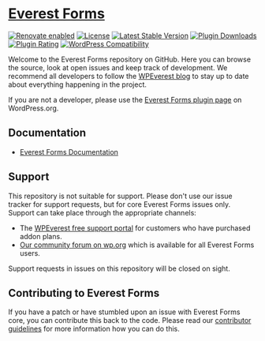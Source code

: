 # [Everest Forms](https://wpeverest.com/wordpress-plugins/everest-forms/)

[![Renovate enabled](https://img.shields.io/badge/renovate-enabled-brightgreen.svg)](https://renovateapp.com/)
[![License](https://img.shields.io/badge/license-GPL--3.0%2B-orange.svg)](https://www.gnu.org/licenses/gpl-3.0.html)
[![Latest Stable Version](https://img.shields.io/wordpress/plugin/v/everest-forms.svg)](https://wordpress.org/plugins/everest-forms/)
[![Plugin Downloads](https://img.shields.io/wordpress/plugin/dt/everest-forms.svg)](https://wordpress.org/plugins/everest-forms/advanced/)
[![Plugin Rating](https://img.shields.io/wordpress/plugin/r/everest-forms.svg)](https://wordpress.org/support/plugin/everest-forms/reviews/)
[![WordPress Compatibility](https://img.shields.io/wordpress/plugin/tested/everest-forms.svg)](https://wordpress.org/plugins/everest-forms/)

Welcome to the Everest Forms repository on GitHub. Here you can browse the source, look at open issues and keep track of development. We recommend all developers to follow the [WPEverest blog](https://wpeverest.com/blog/) to stay up to date about everything happening in the project.

If you are not a developer, please use the [Everest Forms plugin page](https://wordpress.org/plugins/everest-forms/) on WordPress.org.

## Documentation
* [Everest Forms Documentation](https://docs.wpeverest.com/docs/everest-forms/)

## Support
This repository is not suitable for support. Please don't use our issue tracker for support requests, but for core Everest Forms issues only. Support can take place through the appropriate channels:

* The [WPEverest free support portal](https://wpeverest.com/support-forum/forum/everest-forms/) for customers who have purchased addon plans.
* [Our community forum on wp.org](https://wordpress.org/support/plugin/everest-forms) which is available for all Everest Forms users.

Support requests in issues on this repository will be closed on sight.

## Contributing to Everest Forms
If you have a patch or have stumbled upon an issue with Everest Forms core, you can contribute this back to the code. Please read our [contributor guidelines](.github/CONTRIBUTING.md) for more information how you can do this.
